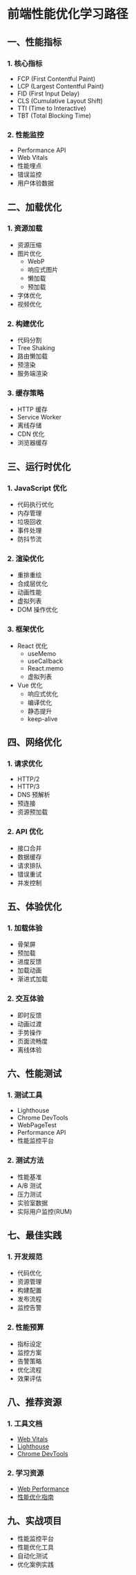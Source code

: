 # 前端性能优化学习路径

## 一、性能指标
### 1. 核心指标
- FCP (First Contentful Paint)
- LCP (Largest Contentful Paint)
- FID (First Input Delay)
- CLS (Cumulative Layout Shift)
- TTI (Time to Interactive)
- TBT (Total Blocking Time)

### 2. 性能监控
- Performance API
- Web Vitals
- 性能埋点
- 错误监控
- 用户体验数据

## 二、加载优化
### 1. 资源加载
- 资源压缩
- 图片优化
  - WebP
  - 响应式图片
  - 懒加载
  - 预加载
- 字体优化
- 视频优化

### 2. 构建优化
- 代码分割
- Tree Shaking
- 路由懒加载
- 预渲染
- 服务端渲染

### 3. 缓存策略
- HTTP 缓存
- Service Worker
- 离线存储
- CDN 优化
- 浏览器缓存

## 三、运行时优化
### 1. JavaScript 优化
- 代码执行优化
- 内存管理
- 垃圾回收
- 事件处理
- 防抖节流

### 2. 渲染优化
- 重排重绘
- 合成层优化
- 动画性能
- 虚拟列表
- DOM 操作优化

### 3. 框架优化
- React 优化
  - useMemo
  - useCallback
  - React.memo
  - 虚拟列表
- Vue 优化
  - 响应式优化
  - 编译优化
  - 静态提升
  - keep-alive

## 四、网络优化
### 1. 请求优化
- HTTP/2
- HTTP/3
- DNS 预解析
- 预连接
- 资源预加载

### 2. API 优化
- 接口合并
- 数据缓存
- 请求排队
- 错误重试
- 并发控制

## 五、体验优化
### 1. 加载体验
- 骨架屏
- 预加载
- 进度反馈
- 加载动画
- 渐进式加载

### 2. 交互体验
- 即时反馈
- 动画过渡
- 手势操作
- 页面流畅度
- 离线体验

## 六、性能测试
### 1. 测试工具
- Lighthouse
- Chrome DevTools
- WebPageTest
- Performance API
- 性能监控平台

### 2. 测试方法
- 性能基准
- A/B 测试
- 压力测试
- 实验室数据
- 实际用户监控(RUM)

## 七、最佳实践
### 1. 开发规范
- 代码优化
- 资源管理
- 构建配置
- 发布流程
- 监控告警

### 2. 性能预算
- 指标设定
- 监控方案
- 告警策略
- 优化流程
- 效果评估

## 八、推荐资源
### 1. 工具文档
- [Web Vitals](https://web.dev/vitals/)
- [Lighthouse](https://developers.google.com/web/tools/lighthouse)
- [Chrome DevTools](https://developers.google.com/web/tools/chrome-devtools)

### 2. 学习资源
- [Web Performance](https://web.dev/learn/#performance)
- [性能优化指南](https://developers.google.com/web/fundamentals/performance/get-started)

## 九、实战项目
- 性能监控平台
- 性能优化工具
- 自动化测试
- 优化案例实践 